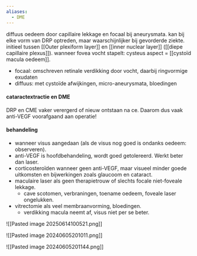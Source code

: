 ```yaml
---
aliases:
  - DME
---
```


diffuus oedeem door capillaire lekkage en focaal bij aneurysmata.
kan bij elke vorm van DRP optreden, maar waarschijnlijker bij gevorderde ziekte.
initieel tussen [[Outer plexiform layer]] en [[inner nuclear layer]] ([[diepe capillaire plexus]]).
wanneer fovea vocht stapelt: cysteus aspect = [[cystoïd macula oedeem]].
- focaal: omschreven retinale verdikking door vocht, daarbij ringvormige exudaten
- diffuus: met cystoïde afwijkingen, micro-aneurysmata, bloedingen

#### cataractextractie en DME
DRP en CME vaker verergerd of nieuw ontstaan na ce. 
Daarom dus vaak anti-VEGF voorafgaand aan operatie!
#### behandeling
- wanneer visus aangedaan (als de visus nog goed is ondanks oedeem: observeren).
- anti-VEGF is hoofdbehandeling, wordt goed getolereerd. Werkt beter dan laser.
- corticosteroïden wanneer geen anti-VEGF, maar visueel minder goede uitkomsten en bijwerkingen zoals glaucoom en cataract.
- maculaire laser als geen therapietrouw of slechts focale niet-foveale lekkage.
	- cave scotomen, verbraningen, toename oedeem, foveale laser ongelukken.
- vitrectomie als veel membraanvorming, bloedingen.
	- verdikking macula neemt af, visus niet per se beter.


![[Pasted image 20250614100521.png]]

![[Pasted image 20240605201011.png]]

![[Pasted image 20240605201144.png]]

